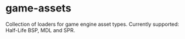 # game-assets

Collection of loaders for game engine asset types. Currently supported: Half-Life BSP, MDL and SPR.
